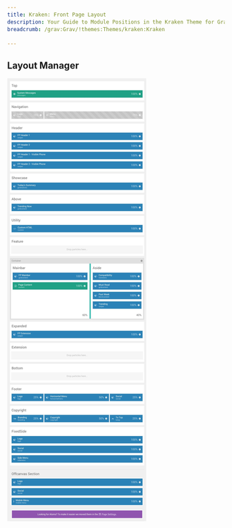 ```yaml
---
title: Kraken: Front Page Layout
description: Your Guide to Module Positions in the Kraken Theme for Grav
breadcrumb: /grav:Grav/!themes:Themes/kraken:Kraken

---
```


Layout Manager
-----

![positions](assets/outline_home.jpeg)

